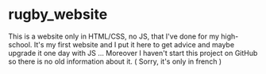 # rugby_website
This is a website only in HTML/CSS, no JS, that I've done for my high-school.
It's my first website and I put it here to get advice and maybe upgrade it one day with JS ...
Moreover I haven't start this project on GitHub so there is no old information about it.
( Sorry, it's only in french )
